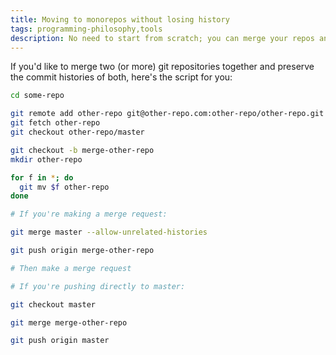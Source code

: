 ```yaml
---
title: Moving to monorepos without losing history
tags: programming-philosophy,tools
description: No need to start from scratch; you can merge your repos and preserve history.
---
```


If you'd like to merge two (or more) git repositories together and preserve
the commit histories of both, here's the script for you:

~~~ bash
cd some-repo

git remote add other-repo git@other-repo.com:other-repo/other-repo.git
git fetch other-repo
git checkout other-repo/master

git checkout -b merge-other-repo
mkdir other-repo

for f in *; do
  git mv $f other-repo
done

# If you're making a merge request:

git merge master --allow-unrelated-histories

git push origin merge-other-repo

# Then make a merge request

# If you're pushing directly to master:

git checkout master

git merge merge-other-repo

git push origin master
~~~
